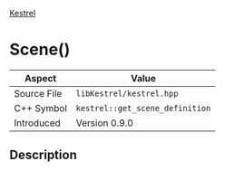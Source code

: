 [Kestrel](index)
# Scene()
| Aspect | Value |
| --- | --- |
| Source File | `libKestrel/kestrel.hpp` |
| C++ Symbol | `kestrel::get_scene_definition` |
| Introduced | Version 0.9.0 |
## Description

